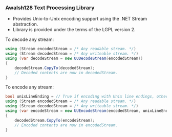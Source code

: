 ### Awalsh128 Text Processing Library

- Provides Unix-to-Unix encoding support using the .NET Stream abstraction.
- Library is provided under the terms of the LGPL version 2.

To decode any stream:
```csharp
using (Stream encodedStream = /* Any readable stream. */)
using (Stream decodedStream = /* Any writeable stream. */)
using (var decodeStream = new UUDecodeStream(encodedStream))
{ 
    decodeStream.CopyTo(decodedStream);
    // Decoded contents are now in decodedStream.
}
```

To encode any stream:
```csharp
bool unixLineEnding = // True if encoding with Unix line endings, otherwise false.
using (Stream encodedStream = /* Any readable stream. */)
using (Stream decodedStream = /* Any writeable stream. */)
using (var encodeStream = new UUEncodeStream(encodedStream, unixLineEnding))
{
    decodedStream.CopyTo(encodeStream);
    // Encoded contents are now in encodedStream.
}
```